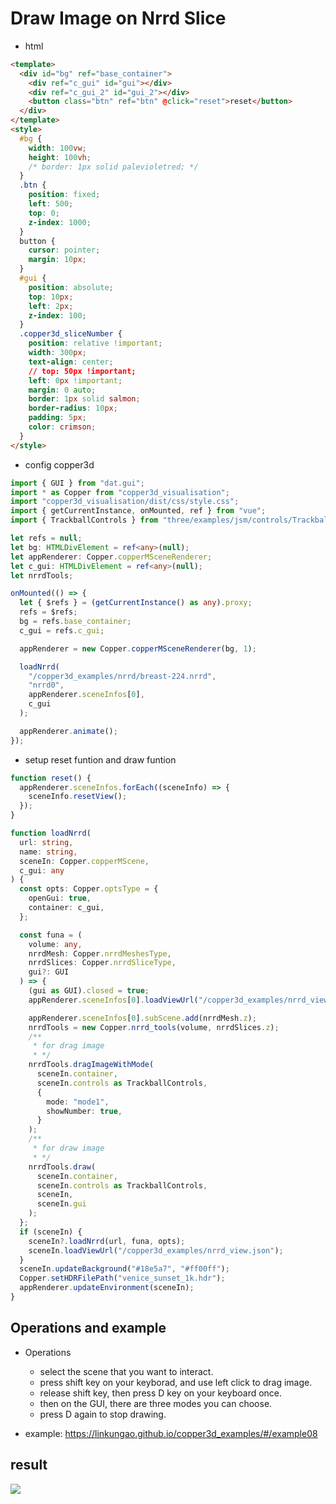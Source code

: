 # Draw Image on Nrrd Slice

- html

```html
<template>
  <div id="bg" ref="base_container">
    <div ref="c_gui" id="gui"></div>
    <div ref="c_gui_2" id="gui_2"></div>
    <button class="btn" ref="btn" @click="reset">reset</button>
  </div>
</template>
<style>
  #bg {
    width: 100vw;
    height: 100vh;
    /* border: 1px solid palevioletred; */
  }
  .btn {
    position: fixed;
    left: 500;
    top: 0;
    z-index: 1000;
  }
  button {
    cursor: pointer;
    margin: 10px;
  }
  #gui {
    position: absolute;
    top: 10px;
    left: 2px;
    z-index: 100;
  }
  .copper3d_sliceNumber {
    position: relative !important;
    width: 300px;
    text-align: center;
    // top: 50px !important;
    left: 0px !important;
    margin: 0 auto;
    border: 1px solid salmon;
    border-radius: 10px;
    padding: 5px;
    color: crimson;
  }
</style>
```

- config copper3d

```ts
import { GUI } from "dat.gui";
import * as Copper from "copper3d_visualisation";
import "copper3d_visualisation/dist/css/style.css";
import { getCurrentInstance, onMounted, ref } from "vue";
import { TrackballControls } from "three/examples/jsm/controls/TrackballControls";

let refs = null;
let bg: HTMLDivElement = ref<any>(null);
let appRenderer: Copper.copperMSceneRenderer;
let c_gui: HTMLDivElement = ref<any>(null);
let nrrdTools;

onMounted(() => {
  let { $refs } = (getCurrentInstance() as any).proxy;
  refs = $refs;
  bg = refs.base_container;
  c_gui = refs.c_gui;

  appRenderer = new Copper.copperMSceneRenderer(bg, 1);

  loadNrrd(
    "/copper3d_examples/nrrd/breast-224.nrrd",
    "nrrd0",
    appRenderer.sceneInfos[0],
    c_gui
  );

  appRenderer.animate();
});
```

- setup reset funtion and draw funtion

```ts
function reset() {
  appRenderer.sceneInfos.forEach((sceneInfo) => {
    sceneInfo.resetView();
  });
}

function loadNrrd(
  url: string,
  name: string,
  sceneIn: Copper.copperMScene,
  c_gui: any
) {
  const opts: Copper.optsType = {
    openGui: true,
    container: c_gui,
  };

  const funa = (
    volume: any,
    nrrdMesh: Copper.nrrdMeshesType,
    nrrdSlices: Copper.nrrdSliceType,
    gui?: GUI
  ) => {
    (gui as GUI).closed = true;
    appRenderer.sceneInfos[0].loadViewUrl("/copper3d_examples/nrrd_view.json");

    appRenderer.sceneInfos[0].subScene.add(nrrdMesh.z);
    nrrdTools = new Copper.nrrd_tools(volume, nrrdSlices.z);
    /**
     * for drag image
     * */
    nrrdTools.dragImageWithMode(
      sceneIn.container,
      sceneIn.controls as TrackballControls,
      {
        mode: "mode1",
        showNumber: true,
      }
    );
    /**
     * for draw image
     * */
    nrrdTools.draw(
      sceneIn.container,
      sceneIn.controls as TrackballControls,
      sceneIn,
      sceneIn.gui
    );
  };
  if (sceneIn) {
    sceneIn?.loadNrrd(url, funa, opts);
    sceneIn.loadViewUrl("/copper3d_examples/nrrd_view.json");
  }
  sceneIn.updateBackground("#18e5a7", "#ff00ff");
  Copper.setHDRFilePath("venice_sunset_1k.hdr");
  appRenderer.updateEnvironment(sceneIn);
}
```

## Operations and example

- Operations

  - select the scene that you want to interact.
  - press shift key on your keyborad, and use left click to drag image.
  - release shift key, then press D key on your keyboard once.
  - then on the GUI, there are three modes you can choose.
  - press D again to stop drawing.

- example:
  https://linkungao.github.io/copper3d_examples/#/example08

## result

![](../_static/images/t_12.gif)
